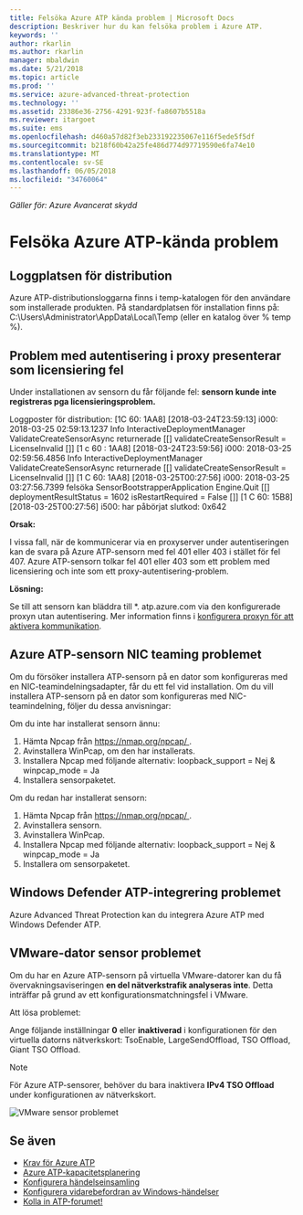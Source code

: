```yaml
---
title: Felsöka Azure ATP kända problem | Microsoft Docs
description: Beskriver hur du kan felsöka problem i Azure ATP.
keywords: ''
author: rkarlin
ms.author: rkarlin
manager: mbaldwin
ms.date: 5/21/2018
ms.topic: article
ms.prod: ''
ms.service: azure-advanced-threat-protection
ms.technology: ''
ms.assetid: 23386e36-2756-4291-923f-fa8607b5518a
ms.reviewer: itargoet
ms.suite: ems
ms.openlocfilehash: d460a57d82f3eb233192235067e116f5ede5f5df
ms.sourcegitcommit: b218f60b42a25fe486d774d97719590e6fa74e10
ms.translationtype: MT
ms.contentlocale: sv-SE
ms.lasthandoff: 06/05/2018
ms.locfileid: "34760064"
---
```

*Gäller för: Azure Avancerat skydd*


# <a name="troubleshooting-azure-atp-known-issues"></a>Felsöka Azure ATP-kända problem 


## <a name="deployment-log-location"></a>Loggplatsen för distribution
 
Azure ATP-distributionsloggarna finns i temp-katalogen för den användare som installerade produkten. På standardplatsen för installation finns på: C:\Users\Administrator\AppData\Local\Temp (eller en katalog över % temp %).

## <a name="proxy-authentication-problem-presents-as-licensing-error"></a>Problem med autentisering i proxy presenterar som licensiering fel

Under installationen av sensorn du får följande fel: **sensorn kunde inte registreras pga licensieringsproblem.**

Loggposter för distribution: [1C 60: 1AA8] [2018-03-24T23:59:13] i000: 2018-03-25 02:59:13.1237 Info InteractiveDeploymentManager ValidateCreateSensorAsync returnerade [\[] validateCreateSensorResult = LicenseInvalid [\]] [1 c 60 : 1AA8] [2018-03-24T23:59:56] i000: 2018-03-25 02:59:56.4856 Info InteractiveDeploymentManager ValidateCreateSensorAsync returnerade [\[] validateCreateSensorResult = LicenseInvalid [\]] [1 C 60: 1AA8] [2018-03-25T00:27:56] i000: 2018-03-25 03:27:56.7399 felsöka SensorBootstrapperApplication Engine.Quit [\[] deploymentResultStatus = 1602 isRestartRequired = False [\]] [1 C 60: 15B8] [2018-03-25T00:27:56] i500: har påbörjat slutkod: 0x642


**Orsak:**

I vissa fall, när de kommunicerar via en proxyserver under autentiseringen kan de svara på Azure ATP-sensorn med fel 401 eller 403 i stället för fel 407. Azure ATP-sensorn tolkar fel 401 eller 403 som ett problem med licensiering och inte som ett proxy-autentisering-problem. 

**Lösning:**

Se till att sensorn kan bläddra till *. atp.azure.com via den konfigurerade proxyn utan autentisering. Mer information finns i [konfigurera proxyn för att aktivera kommunikation](configure-proxy.md).




## Azure ATP-sensorn NIC teaming problemet <a name="nic-teaming"></a>

Om du försöker installera ATP-sensorn på en dator som konfigureras med en NIC-teamindelningsadapter, får du ett fel vid installation. Om du vill installera ATP-sensorn på en dator som konfigureras med NIC-teamindelning, följer du dessa anvisningar:

Om du inte har installerat sensorn ännu:

1.  Hämta Npcap från [ https://nmap.org/npcap/ ](https://nmap.org/npcap/).
2.  Avinstallera WinPcap, om den har installerats.
3.  Installera Npcap med följande alternativ: loopback_support = Nej & winpcap_mode = Ja
4.  Installera sensorpaketet.

Om du redan har installerat sensorn:

1.  Hämta Npcap från [ https://nmap.org/npcap/ ](https://nmap.org/npcap/).
2.  Avinstallera sensorn.
3.  Avinstallera WinPcap.
4.  Installera Npcap med följande alternativ: loopback_support = Nej & winpcap_mode = Ja
5.  Installera om sensorpaketet.

## <a name="windows-defender-atp-integration-issue"></a>Windows Defender ATP-integrering problemet

Azure Advanced Threat Protection kan du integrera Azure ATP med Windows Defender ATP. 

## <a name="vmware-virtual-machine-sensor-issue"></a>VMware-dator sensor problemet

Om du har en Azure ATP-sensorn på virtuella VMware-datorer kan du få övervakningsaviseringen **en del nätverkstrafik analyseras inte**. Detta inträffar på grund av ett konfigurationsmatchningsfel i VMware.

Att lösa problemet:

Ange följande inställningar **0** eller **inaktiverad** i konfigurationen för den virtuella datorns nätverkskort: TsoEnable, LargeSendOffload, TSO Offload, Giant TSO Offload.
> [!NOTE]
> För Azure ATP-sensorer, behöver du bara inaktivera **IPv4 TSO Offload** under konfigurationen av nätverkskort.

 ![VMware sensor problemet](./media/vm-sensor-issue.png)

## <a name="see-also"></a>Se även
- [Krav för Azure ATP](atp-prerequisites.md)
- [Azure ATP-kapacitetsplanering](atp-capacity-planning.md)
- [Konfigurera händelseinsamling](configure-event-collection.md)
- [Konfigurera vidarebefordran av Windows-händelser](configure-event-forwarding.md#configuring-windows-event-forwarding)
- [Kolla in ATP-forumet!](https://aka.ms/azureatpcommunity)